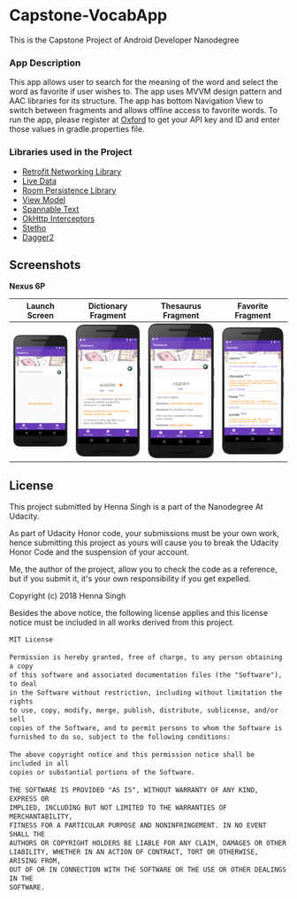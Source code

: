 # Capstone-VocabApp

This is the Capstone Project of Android Developer Nanodegree

### App Description

This app allows user to search for the meaning of the word and select the word as favorite if user wishes to. The app uses MVVM design pattern and AAC libraries for its structure. 
The app has bottom Navigation View to switch between fragments and allows offline access to favorite words.
To run the app, please register at [Oxford](https://developer.oxforddictionaries.com/) to get your API key and ID and enter those values in gradle.properties file.

### Libraries used in the Project
- [Retrofit Networking Library](http://square.github.io/retrofit/)
- [Live Data](https://developer.android.com/topic/libraries/architecture/livedata)
- [Room Persistence Library](https://developer.android.com/topic/libraries/architecture/room)
- [View Model](https://developer.android.com/topic/libraries/architecture/viewmodel)
- [Spannable Text](https://developer.android.com/reference/android/text/Spannable)
- [OkHttp Interceptors](https://github.com/square/okhttp/wiki/Interceptors)
- [Stetho](https://github.com/facebook/stetho)
- [Dagger2](https://github.com/google/dagger)

## Screenshots

**Nexus 6P**

Launch Screen | Dictionary Fragment | Thesaurus Fragment | Favorite Fragment 
--- | --- | --- | ---
![Launch Screen](/images/dictionaryfragment.png) | ![Dictionary](/images/dictionary.png) | ![Thesaurus](/images/thesaurusfragment.png) | ![Favorite](/images/favorite.png)


## License

This project submitted by Henna Singh is a part of the Nanodegree At Udacity.

As part of Udacity Honor code, your submissions must be your own work, hence
submitting this project as yours will cause you to break the Udacity Honor Code
and the suspension of your account.

Me, the author of the project, allow you to check the code as a reference, but if
you submit it, it's your own responsibility if you get expelled.

Copyright (c) 2018 Henna Singh

Besides the above notice, the following license applies and this license notice
must be included in all works derived from this project.
```
MIT License

Permission is hereby granted, free of charge, to any person obtaining a copy
of this software and associated documentation files (the "Software"), to deal
in the Software without restriction, including without limitation the rights
to use, copy, modify, merge, publish, distribute, sublicense, and/or sell
copies of the Software, and to permit persons to whom the Software is
furnished to do so, subject to the following conditions:

The above copyright notice and this permission notice shall be included in all
copies or substantial portions of the Software.

THE SOFTWARE IS PROVIDED "AS IS", WITHOUT WARRANTY OF ANY KIND, EXPRESS OR
IMPLIED, INCLUDING BUT NOT LIMITED TO THE WARRANTIES OF MERCHANTABILITY,
FITNESS FOR A PARTICULAR PURPOSE AND NONINFRINGEMENT. IN NO EVENT SHALL THE
AUTHORS OR COPYRIGHT HOLDERS BE LIABLE FOR ANY CLAIM, DAMAGES OR OTHER
LIABILITY, WHETHER IN AN ACTION OF CONTRACT, TORT OR OTHERWISE, ARISING FROM,
OUT OF OR IN CONNECTION WITH THE SOFTWARE OR THE USE OR OTHER DEALINGS IN THE
SOFTWARE.
```


